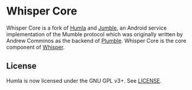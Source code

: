 # Whisper Core

Whisper Core is a fork of [Humla](https://gitlab.com/quite/humla) and [Jumble](https://github.com/acomminos/Jumble), an Android service implementation of the Mumble protocol which was originally written by Andrew Comminos as the backend of [Plumble](https://github.com/acomminos/Plumble).
Whisper Core is the core component of [Whisper](https://githab.com/Team-Vuiyoh/Whisper).

## License

Humla is now licensed under the GNU GPL v3+. See [LICENSE](LICENSE).
